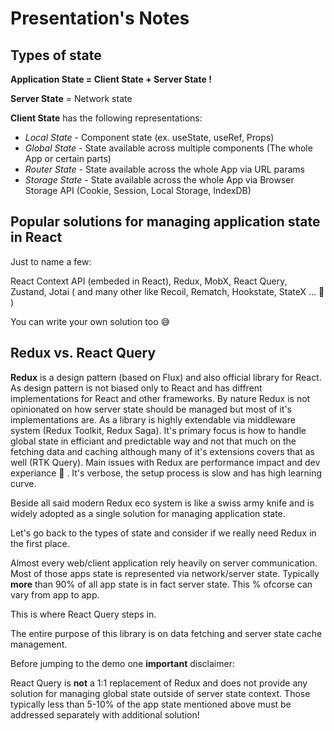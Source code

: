 # Presentation's Notes

## Types of state

**Application State = Client State + Server State !**

**Server State** = Network state

**Client State** has the following representations:

- *Local State* - Component state (ex. useState, useRef, Props)
- *Global State* - State available across multiple components (The whole App or certain parts)
- *Router State* - State available across the whole App via URL params
- *Storage State* - State available across the whole App via Browser Storage API (Cookie, Session, Local Storage, IndexDB)

## Popular solutions for managing application state in React

Just to name a few:

React Context API (embeded in React), Redux, MobX, React Query, Zustand, Jotai ( and many other like Recoil, Rematch, Hookstate, StateX ... 🤯 )

You can write your own solution too 😅

## Redux vs. React Query

**Redux** is a design pattern (based on Flux) and also official library for React. As design pattern is not  biased only to React and has diffrent implementations for React and other frameworks. By nature Redux is not opinionated on how server state should be managed but most of it's implementations are. As a library is highly extendable via middleware system (Redux Toolkit, Redux Saga). It's primary focus is how to handle global state in efficiant and predictable way and not that much on the fetching data and caching although many of it's extensions covers that as well (RTK Query). Main issues with Redux are performance impact and dev experiance 🥲 . It's verbose, the setup process is slow and has high learning curve.

Beside all said modern Redux eco system is like a swiss army knife and is widely adopted as a single solution for managing application state.

Let's go back to the types of state and consider if we really need Redux in the first place.

Almost every web/client application rely heavily on server communication. Most of those apps state is represented via network/server state. Typically **more** than 90% of all app state is in fact server state. This % ofcorse can vary from app to app.

This is where React Query steps in.

The entire purpose of this library is on data fetching and server state cache management.

Before jumping to the demo one **important** disclaimer:

React Query is **not** a 1:1 replacement of Redux and does not provide any solution for managing global state outside of server state context. Those typically less than 5-10% of the app state mentioned above must be addressed separately with additional solution!
